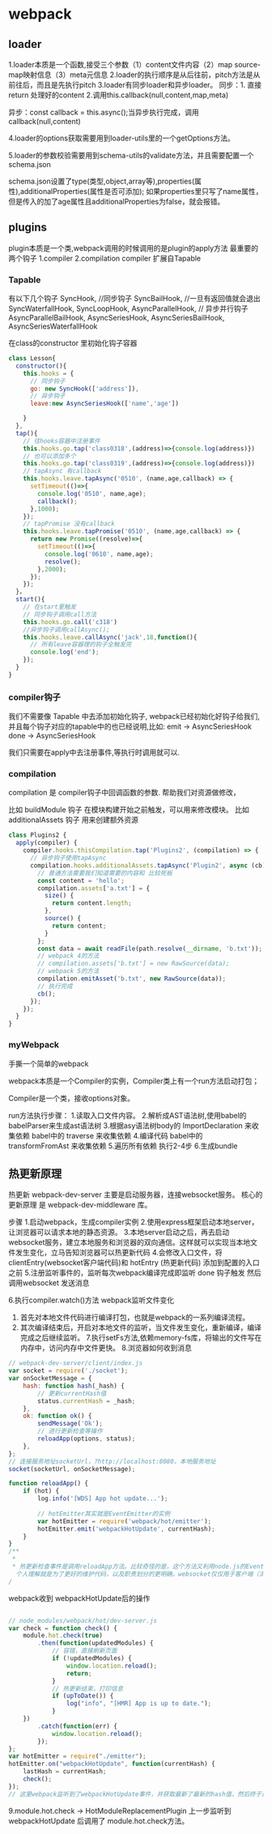 # webpack

## loader
1.loader本质是一个函数,接受三个参数（1）content文件内容（2）map source-map映射信息（3）meta元信息
2.loader的执行顺序是从后往前，pitch方法是从前往后，而且是先执行pitch
3.loader有同步loader和异步loader。
同步：1. 直接return 处理好的content 2.调用this.callback(null,content,map,meta)

异步：const callback = this.async();当异步执行完成，调用callback(null,content)

4.loader的options获取需要用到loader-utils里的一个getOptions方法。

5.loader的参数校验需要用到schema-utils的validate方法，并且需要配置一个schema.json

schema.json设置了type(类型,object,array等),properties(属性),additionalProperties(属性是否可添加);
如果properties里只写了name属性，但是传入的加了age属性且additionalProperties为false，就会报错。


## plugins
plugin本质是一个类,webpack调用的时候调用的是plugin的apply方法
最重要的两个钩子 1.compiler 2.compilation 
compiler 扩展自Tapable


### Tapable
有以下几个钩子
  SyncHook, //同步钩子
	SyncBailHook, //一旦有返回值就会退出
	SyncWaterfallHook,
	SyncLoopHook,
	AsyncParallelHook, // 异步并行钩子
	AsyncParallelBailHook,
	AsyncSeriesHook,
	AsyncSeriesBailHook,
	AsyncSeriesWaterfallHook


在class的constructor 里初始化钩子容器
```javascript
class Lesson{
  constructor(){
    this.hooks = {
      // 同步钩子
      go: new SyncHook(['address']),
      // 异步钩子
      leave:new AsyncSeriesHook(['name','age'])

    }
  },
  tap(){
    // 往hooks容器中注册事件
    this.hooks.go.tap('class0318',(address)=>{console.log(address)})
    // 也可以添加多个
    this.hooks.go.tap('class0319',(address)=>{console.log(address)})
    // tapAsync 有callback
    this.hooks.leave.tapAsync('0510', (name,age,callback) => {
      setTimeout(()=>{
        console.log('0510', name,age);
        callback();
      },1000);
    });
    // tapPromise 没有callback
    this.hooks.leave.tapPromise('0510', (name,age,callback) => {
      return new Promise((resolve)=>{
        setTimeout(()=>{
          console.log('0610', name,age);
          resolve();
        },2000);
      });
    });
  }，
  start(){
    // 在start里触发
    // 同步钩子调用call方法
    this.hooks.go.call('c318')
    //异步钩子调用callAsync();
    this.hooks.leave.callAsync('jack',18,function(){
      // 所有leave容器理的钩子全触发完
      console.log('end');
    });
  }
}
```


### compiler钩子
我们不需要像 Tapable 中去添加初始化钩子,
webpack已经初始化好钩子给我们,并且每个钩子对应的tapable中的也已经说明,比如:
emit -> AsyncSeriesHook
done  -> AsyncSeriesHook

我们只需要在apply中去注册事件,等执行时调用就可以.


### compilation 
compilation 是 compiler钩子中回调函数的参数.
帮助我们对资源做修改，

比如 buildModule  钩子 在模块构建开始之前触发，可以用来修改模块。
比如 additionalAssets 钩子 用来创建额外资源  

```javascript
class Plugins2 {
  apply(compiler) {
    compiler.hooks.thisCompilation.tap('Plugins2', (compilation) => {
      // 异步钩子使用tapAsync
      compilation.hooks.additionalAssets.tapAsync('Plugin2', async (cb) => {
        // 普通方法需要我们知道需要的内容和 比较死板
        const content = 'hello';
        compilation.assets['a.txt'] = {
          size() {
            return content.length;
          },
          source() {
            return content;
          }
        };
        const data = await readFile(path.resolve(__dirname, 'b.txt'));
        // webpack 4的方法
        // compilation.assets['b.txt'] = new RawSource(data);
        // webpack 5的方法
        compilation.emitAsset('b.txt', new RawSource(data));
        // 执行完成
        cb();
      });
    });
  }
}
```


### myWebpack
手撕一个简单的webpack

webpack本质是一个Compiler的实例，Compiler类上有一个run方法启动打包；

Compiler是一个类，接收options对象。

run方法执行步骤：
1.读取入口文件内容。
2.解析成AST语法树,使用babel的babelParser来生成ast语法树
3.根据asy语法树body的 ImportDeclaration 来收集依赖  babel中的 traverse 来收集依赖
4.编译代码   babel中的 transformFromAst 来收集依赖
5.遍历所有依赖 执行2-4步
6.生成bundle  



## 热更新原理
热更新 webpack-dev-server 主要是启动服务器，连接websocket服务。
核心的更新原理 是 webpack-dev-middleware 库。


步骤
1.启动webpack，生成compiler实例
2.使用express框架启动本地server，让浏览器可以请求本地的静态资源。
3.本地server启动之后，再去启动websocket服务，建立本地服务和浏览器的双向通信。这样就可以实现当本地文件发生变化，立马告知浏览器可以热更新代码
4.会修改入口文件，将clientEntry(websocket客户端代码)和 hotEntry (热更新代码) 添加到配置的入口之前
5.注册监听事件的，监听每次webpack编译完成即监听 done 钩子触发  然后调用websocket 发送消息

6.执行compiler.watch()方法 
 webpack监听文件变化
 1. 首先对本地文件代码进行编译打包，也就是webpack的一系列编译流程。
 2. 其次编译结束后，开启对本地文件的监听，当文件发生变化，重新编译，编译完成之后继续监听。
7.执行setFs方法,依赖memory-fs库，将输出的文件写在内存中，访问内存中文件更快。
8.浏览器如何收到消息
``` javascript
// webpack-dev-server/client/index.js
var socket = require('./socket');
var onSocketMessage = {
    hash: function hash(_hash) {
        // 更新currentHash值
        status.currentHash = _hash;
    },
    ok: function ok() {
        sendMessage('Ok');
        // 进行更新检查等操作
        reloadApp(options, status);
    },
};
// 连接服务地址socketUrl，?http://localhost:8080，本地服务地址
socket(socketUrl, onSocketMessage);

function reloadApp() {
	if (hot) {
        log.info('[WDS] App hot update...');
        
        // hotEmitter其实就是EventEmitter的实例
        var hotEmitter = require('webpack/hot/emitter');
        hotEmitter.emit('webpackHotUpdate', currentHash);
    } 
}
/**
 * 
 * 热更新检查事件是调用reloadApp方法。比较奇怪的是，这个方法又利用node.js的EventEmitter，发出webpackHotUpdate消息。这是为什么？为什么不直接进行检查更新呢？
  个人理解就是为了更好的维护代码，以及职责划分的更明确。websocket仅仅用于客户端（浏览器）和服务端进行通信。而真正做事情的活还是交回给了webpack。  
/
```
webpack收到 webpackHotUpdate后的操作
``` javascript 

// node_modules/webpack/hot/dev-server.js
var check = function check() {
    module.hot.check(true)
        .then(function(updatedModules) {
            // 容错，直接刷新页面
            if (!updatedModules) {
                window.location.reload();
                return;
            }
            // 热更新结束，打印信息
            if (upToDate()) {
                log("info", "[HMR] App is up to date.");
            }
    })
        .catch(function(err) {
            window.location.reload();
        });
};
var hotEmitter = require("./emitter");
hotEmitter.on("webpackHotUpdate", function(currentHash) {
    lastHash = currentHash;
    check();
});
// 这里webpack监听到了webpackHotUpdate事件，并获取最新了最新的hash值，然后终于进行检查更新了
```

9.module.hot.check -> HotModuleReplacementPlugin
上一步监听到 webpackHotUpdate 后调用了 module.hot.check方法。